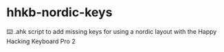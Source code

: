 # hhkb-nordic-keys
⌨️ .ahk script to add missing keys for using a nordic layout with the Happy Hacking Keyboard Pro 2
